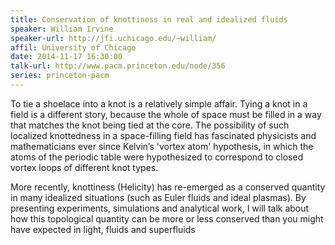```yaml
---
title: Conservation of knottiness in real and idealized fluids
speaker: William Irvine
speaker-url: http://jfi.uchicago.edu/~william/
affil: University of Chicago
date: 2014-11-17 16:30:00
talk-url: http://www.pacm.princeton.edu/node/356
series: princeton-pacm
---
```


To tie a shoelace into a knot is a relatively simple affair. Tying a knot in a field is a different story, because the whole of space must be filled in a way that matches the knot being tied at the core. The possibility of such localized knottedness in a space-filling field has fascinated physicists and mathematicians ever since Kelvin’s 'vortex atom' hypothesis, in which the atoms of the periodic table were hypothesized to correspond to closed vortex loops of different knot types.

More recently, knottiness (Helicity) has re-emerged as a  conserved quantity in
many idealized situations (such as Euler fluids and ideal plasmas). By
presenting experiments, simulations and analytical work, I will talk about how
this topological quantity can be more or less conserved than you might have
expected in light, fluids and superfluids


